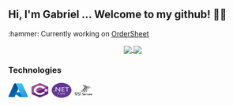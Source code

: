 <!--
**gabriellima09/gabriellima09** is a ✨ _special_ ✨ repository because its `README.md` (this file) appears on your GitHub profile.
-->

## Hi, I'm Gabriel ... Welcome to my github! :slightly_smiling_face::raised_hands:

<p>
  :hammer: Currently working on <a href="https://github.com/gabriellima09/OrderSheet">OrderSheet</a>
</p>

<p align="center">
  <a href="https://github.com/gabriellima09/github-readme-stats">
    <img height="150rem" align="center" src="https://github-readme-stats.vercel.app/api?username=gabriellima09&theme=blueberry&show_icons=true&hide=issues" />
  </a>
  <a href="https://github.com/gabriellima09/github-readme-stats">
    <img height="150rem" align="center" src="https://github-readme-stats.vercel.app/api/top-langs/?username=gabriellima09&theme=blueberry&show_icons=true&langs_count=4&layout=compact" />
  </a>
</p>

### Technologies
<div style="display: inline-block">
  <img align="center" alt="Azure" height="30" width="40" src="https://raw.githubusercontent.com/devicons/devicon/master/icons/azure/azure-original.svg" style="max-width:100%;" />
  <img align="center" alt="CSharp" height="30" width="40" src="https://raw.githubusercontent.com/devicons/devicon/master/icons/csharp/csharp-original.svg" style="max-width:100%;" />
  <img align="center" alt="DotNet Core" height="30" width="40" src="https://raw.githubusercontent.com/devicons/devicon/master/icons/dotnetcore/dotnetcore-original.svg" style="max-width:100%;" />
    <img align="center" alt="Microsoft SQL Server" height="30" width="40" src="https://raw.githubusercontent.com/devicons/devicon/master/icons/microsoftsqlserver/microsoftsqlserver-plain-wordmark.svg" style="max-width:100%;" />
</div>
